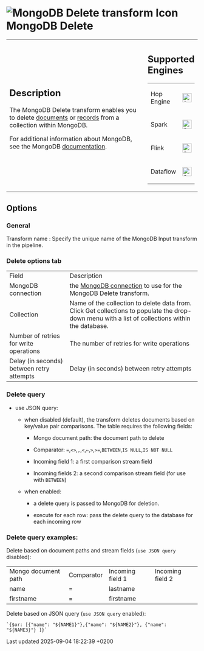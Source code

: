 <div id="header">

# <span class="image image-doc-icon">![MongoDB Delete transform Icon](../assets/images/transforms/icons/mongodb-delete.svg)</span> MongoDB Delete

</div>

<div id="content">

<div id="preamble">

<div class="sectionbody">

<table>
<colgroup>
<col style="width: 75%" />
<col style="width: 25%" />
</colgroup>
<tbody>
<tr class="odd">
<td><div class="content">
<div class="sect1">
<h2 id="_description">Description</h2>
<div class="sectionbody">
<div class="paragraph">
<p>The MongoDB Delete transform enables you to delete <a href="http://docs.mongodb.org/manual/reference/glossary/">documents</a> or <a href="http://docs.mongodb.org/manual/reference/glossary/">records</a> from a collection within MongoDB.</p>
</div>
<div class="paragraph">
<p>For additional information about MongoDB, see the MongoDB <a href="http://www.mongodb.org/">documentation</a>.</p>
</div>
</div>
</div>
</div></td>
<td><div class="content">
<div class="sect1">
<h2 id="_supported_engines">Supported Engines</h2>
<div class="sectionbody">
<table>
<tbody>
<tr class="odd">
<td><p>Hop Engine</p></td>
<td><div class="content">
<div class="paragraph">
<p><span class="image"><img src="../assets/images/check_mark.svg" alt="Supported" width="24" /></span></p>
</div>
</div></td>
</tr>
<tr class="even">
<td><p>Spark</p></td>
<td><div class="content">
<div class="paragraph">
<p><span class="image"><img src="../assets/images/check_mark.svg" alt="Supported" width="24" /></span></p>
</div>
</div></td>
</tr>
<tr class="odd">
<td><p>Flink</p></td>
<td><div class="content">
<div class="paragraph">
<p><span class="image"><img src="../assets/images/check_mark.svg" alt="Supported" width="24" /></span></p>
</div>
</div></td>
</tr>
<tr class="even">
<td><p>Dataflow</p></td>
<td><div class="content">
<div class="paragraph">
<p><span class="image"><img src="../assets/images/check_mark.svg" alt="Supported" width="24" /></span></p>
</div>
</div></td>
</tr>
</tbody>
</table>
</div>
</div>
</div></td>
</tr>
</tbody>
</table>

</div>

</div>

<div class="sect1">

## Options

<div class="sectionbody">

<div class="sect2">

### General

<div class="paragraph">

Transform name : Specify the unique name of the MongoDB Input transform in the pipeline.

</div>

</div>

<div class="sect2">

### Delete options tab

|                                           |                                                                                                                                                  |
| ----------------------------------------- | ------------------------------------------------------------------------------------------------------------------------------------------------ |
| Field                                     | Description                                                                                                                                      |
| MongoDB connection                        | the [MongoDB connection](metadata-types/mongodb-connection.Xq2G66h1b7) to use for the MongoDB Delete transform.                                  |
| Collection                                | Name of the collection to delete data from. Click Get collections to populate the drop-down menu with a list of collections within the database. |
| Number of retries for write operations    | The number of retries for write operations                                                                                                       |
| Delay (in seconds) between retry attempts | Delay (in seconds) between retry attempts                                                                                                        |

</div>

<div class="sect2">

### Delete query

<div class="ulist">

  - use JSON query:
    
    <div class="ulist">
    
      - when disabled (default), the transform deletes documents based on key/value pair comparisons. The table requires the following fields:
        
        <div class="ulist">
        
          - Mongo document path: the document path to delete
        
          - Comparator: `=`,`<>`,`,`,`<`,`⇐`,`>`,`>=`,`BETWEEN`,`IS NULL`,`IS NOT NULL`
        
          - Incoming field 1: a first comparison stream field
        
          - Incoming fields 2: a second comparison stream field (for use with `BETWEEN`)
        
        </div>
    
      - when enabled:
        
        <div class="ulist">
        
          - a delete query is passed to MongoDB for deletion.
        
          - execute for each row: pass the delete query to the database for each incoming row
        
        </div>
    
    </div>

</div>

</div>

<div class="sect2">

### Delete query examples:

<div class="paragraph">

Delete based on document paths and stream fields (`use JSON query` disabled):

</div>

|                     |            |                  |                  |
| ------------------- | ---------- | ---------------- | ---------------- |
| Mongo document path | Comparator | Incoming field 1 | Incoming field 2 |
| name                | \=         | lastname         |                  |
| firstname           | \=         | firstname        |                  |

<div class="paragraph">

Delete based on JSON query (`use JSON query` enabled):

</div>

<div class="listingblock">

<div class="content">

``` highlight
`{$or: [{"name": "${NAME1}"},{"name": "${NAME2}"}, {"name": "${NAME3}"} ]}`
```

</div>

</div>

</div>

</div>

</div>

</div>

<div id="footer">

<div id="footer-text">

Last updated 2025-09-04 18:22:39 +0200

</div>

</div>
